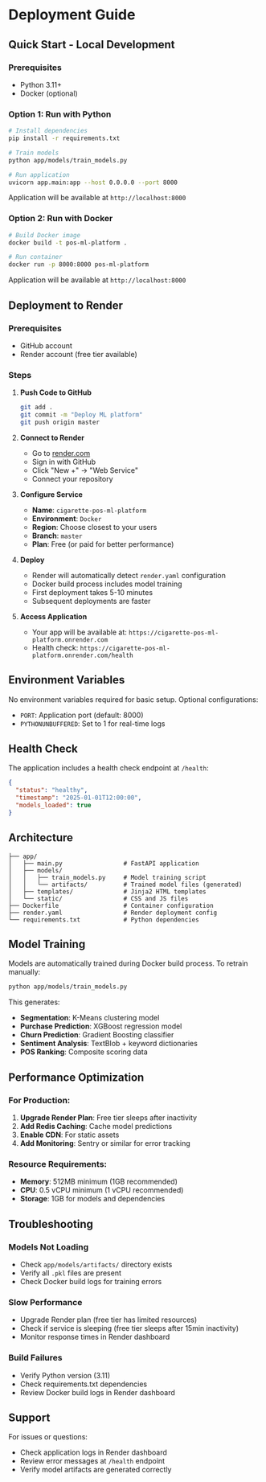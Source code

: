 # Deployment Guide

## Quick Start - Local Development

### Prerequisites
- Python 3.11+
- Docker (optional)

### Option 1: Run with Python

```bash
# Install dependencies
pip install -r requirements.txt

# Train models
python app/models/train_models.py

# Run application
uvicorn app.main:app --host 0.0.0.0 --port 8000
```

Application will be available at `http://localhost:8000`

### Option 2: Run with Docker

```bash
# Build Docker image
docker build -t pos-ml-platform .

# Run container
docker run -p 8000:8000 pos-ml-platform
```

Application will be available at `http://localhost:8000`

## Deployment to Render

### Prerequisites
- GitHub account
- Render account (free tier available)

### Steps

1. **Push Code to GitHub**
   ```bash
   git add .
   git commit -m "Deploy ML platform"
   git push origin master
   ```

2. **Connect to Render**
   - Go to [render.com](https://render.com)
   - Sign in with GitHub
   - Click "New +" → "Web Service"
   - Connect your repository

3. **Configure Service**
   - **Name**: `cigarette-pos-ml-platform`
   - **Environment**: `Docker`
   - **Region**: Choose closest to your users
   - **Branch**: `master`
   - **Plan**: Free (or paid for better performance)

4. **Deploy**
   - Render will automatically detect `render.yaml` configuration
   - Docker build process includes model training
   - First deployment takes 5-10 minutes
   - Subsequent deployments are faster

5. **Access Application**
   - Your app will be available at: `https://cigarette-pos-ml-platform.onrender.com`
   - Health check: `https://cigarette-pos-ml-platform.onrender.com/health`

## Environment Variables

No environment variables required for basic setup. Optional configurations:

- `PORT`: Application port (default: 8000)
- `PYTHONUNBUFFERED`: Set to 1 for real-time logs

## Health Check

The application includes a health check endpoint at `/health`:

```json
{
  "status": "healthy",
  "timestamp": "2025-01-01T12:00:00",
  "models_loaded": true
}
```

## Architecture

```
├── app/
│   ├── main.py                 # FastAPI application
│   ├── models/
│   │   ├── train_models.py     # Model training script
│   │   └── artifacts/          # Trained model files (generated)
│   ├── templates/              # Jinja2 HTML templates
│   └── static/                 # CSS and JS files
├── Dockerfile                  # Container configuration
├── render.yaml                 # Render deployment config
└── requirements.txt            # Python dependencies
```

## Model Training

Models are automatically trained during Docker build process. To retrain manually:

```bash
python app/models/train_models.py
```

This generates:
- **Segmentation**: K-Means clustering model
- **Purchase Prediction**: XGBoost regression model
- **Churn Prediction**: Gradient Boosting classifier
- **Sentiment Analysis**: TextBlob + keyword dictionaries
- **POS Ranking**: Composite scoring data

## Performance Optimization

### For Production:

1. **Upgrade Render Plan**: Free tier sleeps after inactivity
2. **Add Redis Caching**: Cache model predictions
3. **Enable CDN**: For static assets
4. **Add Monitoring**: Sentry or similar for error tracking

### Resource Requirements:

- **Memory**: 512MB minimum (1GB recommended)
- **CPU**: 0.5 vCPU minimum (1 vCPU recommended)
- **Storage**: 1GB for models and dependencies

## Troubleshooting

### Models Not Loading
- Check `app/models/artifacts/` directory exists
- Verify all `.pkl` files are present
- Check Docker build logs for training errors

### Slow Performance
- Upgrade Render plan (free tier has limited resources)
- Check if service is sleeping (free tier sleeps after 15min inactivity)
- Monitor response times in Render dashboard

### Build Failures
- Verify Python version (3.11)
- Check requirements.txt dependencies
- Review Docker build logs in Render dashboard

## Support

For issues or questions:
- Check application logs in Render dashboard
- Review error messages at `/health` endpoint
- Verify model artifacts are generated correctly
